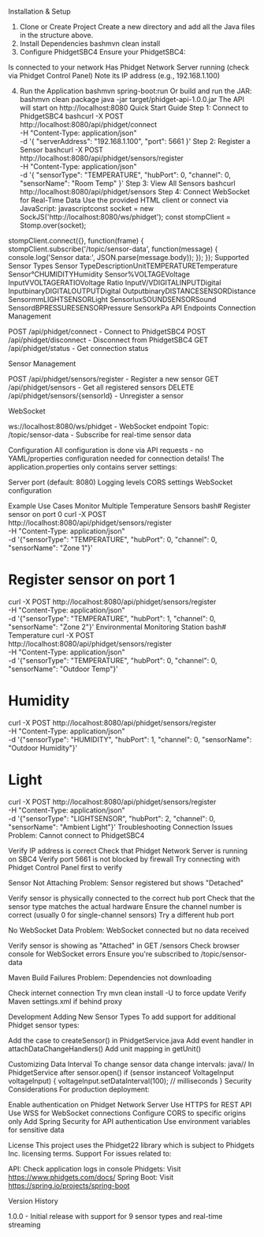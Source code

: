Installation & Setup
1. Clone or Create Project
Create a new directory and add all the Java files in the structure above.
2. Install Dependencies
bashmvn clean install
3. Configure PhidgetSBC4
Ensure your PhidgetSBC4:

Is connected to your network
Has Phidget Network Server running (check via Phidget Control Panel)
Note its IP address (e.g., 192.168.1.100)

4. Run the Application
bashmvn spring-boot:run
Or build and run the JAR:
bashmvn clean package
java -jar target/phidget-api-1.0.0.jar
The API will start on http://localhost:8080
Quick Start Guide
Step 1: Connect to PhidgetSBC4
bashcurl -X POST http://localhost:8080/api/phidget/connect \
  -H "Content-Type: application/json" \
  -d '{
    "serverAddress": "192.168.1.100",
    "port": 5661
  }'
Step 2: Register a Sensor
bashcurl -X POST http://localhost:8080/api/phidget/sensors/register \
  -H "Content-Type: application/json" \
  -d '{
    "sensorType": "TEMPERATURE",
    "hubPort": 0,
    "channel": 0,
    "sensorName": "Room Temp"
  }'
Step 3: View All Sensors
bashcurl http://localhost:8080/api/phidget/sensors
Step 4: Connect WebSocket for Real-Time Data
Use the provided HTML client or connect via JavaScript:
javascriptconst socket = new SockJS('http://localhost:8080/ws/phidget');
const stompClient = Stomp.over(socket);

stompClient.connect({}, function(frame) {
    stompClient.subscribe('/topic/sensor-data', function(message) {
        console.log('Sensor data:', JSON.parse(message.body));
    });
});
Supported Sensor Types
Sensor TypeDescriptionUnitTEMPERATURETemperature Sensor°CHUMIDITYHumidity Sensor%VOLTAGEVoltage InputVVOLTAGERATIOVoltage Ratio InputV/VDIGITALINPUTDigital InputbinaryDIGITALOUTPUTDigital OutputbinaryDISTANCESENSORDistance SensormmLIGHTSENSORLight SensorluxSOUNDSENSORSound SensordBPRESSURESENSORPressure SensorkPa
API Endpoints
Connection Management

POST /api/phidget/connect - Connect to PhidgetSBC4
POST /api/phidget/disconnect - Disconnect from PhidgetSBC4
GET /api/phidget/status - Get connection status

Sensor Management

POST /api/phidget/sensors/register - Register a new sensor
GET /api/phidget/sensors - Get all registered sensors
DELETE /api/phidget/sensors/{sensorId} - Unregister a sensor

WebSocket

ws://localhost:8080/ws/phidget - WebSocket endpoint
Topic: /topic/sensor-data - Subscribe for real-time sensor data

Configuration
All configuration is done via API requests - no YAML/properties configuration needed for connection details!
The application.properties only contains server settings:

Server port (default: 8080)
Logging levels
CORS settings
WebSocket configuration

Example Use Cases
Monitor Multiple Temperature Sensors
bash# Register sensor on port 0
curl -X POST http://localhost:8080/api/phidget/sensors/register \
  -H "Content-Type: application/json" \
  -d '{"sensorType": "TEMPERATURE", "hubPort": 0, "channel": 0, "sensorName": "Zone 1"}'

# Register sensor on port 1
curl -X POST http://localhost:8080/api/phidget/sensors/register \
  -H "Content-Type: application/json" \
  -d '{"sensorType": "TEMPERATURE", "hubPort": 1, "channel": 0, "sensorName": "Zone 2"}'
Environmental Monitoring Station
bash# Temperature
curl -X POST http://localhost:8080/api/phidget/sensors/register \
  -H "Content-Type: application/json" \
  -d '{"sensorType": "TEMPERATURE", "hubPort": 0, "channel": 0, "sensorName": "Outdoor Temp"}'

# Humidity
curl -X POST http://localhost:8080/api/phidget/sensors/register \
  -H "Content-Type: application/json" \
  -d '{"sensorType": "HUMIDITY", "hubPort": 1, "channel": 0, "sensorName": "Outdoor Humidity"}'

# Light
curl -X POST http://localhost:8080/api/phidget/sensors/register \
  -H "Content-Type: application/json" \
  -d '{"sensorType": "LIGHTSENSOR", "hubPort": 2, "channel": 0, "sensorName": "Ambient Light"}'
Troubleshooting
Connection Issues
Problem: Cannot connect to PhidgetSBC4

Verify IP address is correct
Check that Phidget Network Server is running on SBC4
Verify port 5661 is not blocked by firewall
Try connecting with Phidget Control Panel first to verify

Sensor Not Attaching
Problem: Sensor registered but shows "Detached"

Verify sensor is physically connected to the correct hub port
Check that the sensor type matches the actual hardware
Ensure the channel number is correct (usually 0 for single-channel sensors)
Try a different hub port

No WebSocket Data
Problem: WebSocket connected but no data received

Verify sensor is showing as "Attached" in GET /sensors
Check browser console for WebSocket errors
Ensure you're subscribed to /topic/sensor-data

Maven Build Failures
Problem: Dependencies not downloading

Check internet connection
Try mvn clean install -U to force update
Verify Maven settings.xml if behind proxy

Development
Adding New Sensor Types
To add support for additional Phidget sensor types:

Add the case to createSensor() in PhidgetService.java
Add event handler in attachDataChangeHandlers()
Add unit mapping in getUnit()

Customizing Data Interval
To change sensor data change intervals:
java// In PhidgetService after sensor.open()
if (sensor instanceof VoltageInput voltageInput) {
    voltageInput.setDataInterval(100); // milliseconds
}
Security Considerations
For production deployment:

Enable authentication on Phidget Network Server
Use HTTPS for REST API
Use WSS for WebSocket connections
Configure CORS to specific origins only
Add Spring Security for API authentication
Use environment variables for sensitive data

License
This project uses the Phidget22 library which is subject to Phidgets Inc. licensing terms.
Support
For issues related to:

API: Check application logs in console
Phidgets: Visit https://www.phidgets.com/docs/
Spring Boot: Visit https://spring.io/projects/spring-boot

Version History

1.0.0 - Initial release with support for 9 sensor types and real-time streaming
